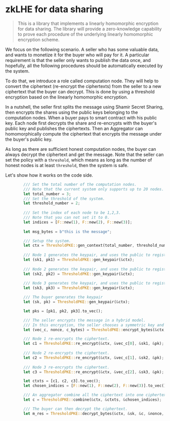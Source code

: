 # zkLHE for data sharing

> This is a library that implements a linearly homomorphic encryption for data sharing. The library will provide a zero-knowledge capability to prove each procedure of the underlying linearly homomorphic encryption scheme.

We focus on the following scenario. A seller who has some valuable data, and wants to monetize it for the buyer who will pay for it. A particular requirement is that the seller only wants to publish the data once, and hopefully, all the following procedures should be automatically executed by the system.

To do that, we introduce a role called computation node. They will help to convert the ciphertext (re-encrypt the ciphertexts) from the seller to a new ciphertext that the buyer can decrypt. This is done by using a threshold encryption based on the linearly homomorphic encryption. 

In a nutshell, the seller first splits the message using Shamir Secret Sharing, then encrypts the shares using the public keys belonging to the computation nodes. When a buyer pays to smart contract with his public key. Each node first decrypts the share and re-encrypts with the buyer's public key and publishes the ciphertexts. Then an Aggregator can homomorphically compute the ciphertext that encrypts the message under the buyer's public key.

As long as there are sufficient honest computation nodes, the buyer can always decrypt the ciphertext and get the message. Note that the seller can set the policy with a `threshold`, which means as long as the number of honest nodes is at least `threshold`, then the system is safe.



Let's show how it works on the code side.

```rust
        /// Set the total number of the computation nodes.
        /// Note that the current system only supports up to 20 nodes.
        let total_number = 3;
        /// Set the threshold of the system.
        let threshold_number = 2;
        
        /// Set the index of each node to be 1,2,3. 
        /// Note that you can not set it to 0.
        let indices = [F::new(1), F::new(2), F::new(3)];
        
        let msg_bytes = b"this is the message";

        /// Setup the system.
        let ctx = ThresholdPKE::gen_context(total_number, threshold_number, indices.to_vec());
				
        /// Node 1 generates the keypair, and uses the public to register.
        let (sk1, pk1) = ThresholdPKE::gen_keypair(&ctx);
        
        /// Node 2 generates the keypair, and uses the public to register.
        let (sk2, pk2) = ThresholdPKE::gen_keypair(&ctx);
        
        /// Node 3 generates the keypair, and uses the public to register.
        let (sk3, pk3) = ThresholdPKE::gen_keypair(&ctx);

        /// The buyer generates the keypair
        let (sk, pk) = ThresholdPKE::gen_keypair(&ctx);

        let pks = [pk1, pk2, pk3].to_vec();

        /// The seller encrypts the message in a hybrid model.
        /// In this encryption, the seller chooses a symmetric key and splits it into 3 shares, and then encrypts the shares using each public key of the nodes. The seller encryts the message with the symmetric key under ChaCha20Poly1305, which is an AEAD encryption.
        let (vec_c, nonce, c_bytes) = ThresholdPKE::encrypt_bytes(&ctx, &pks, msg_bytes);

        /// Node 1 re-encrypts the ciphertext.
        let c1 = ThresholdPKE::re_encrypt(&ctx, &vec_c[0], &sk1, &pk);
        
        /// Node 2 re-encrypts the ciphertext.
        let c2 = ThresholdPKE::re_encrypt(&ctx, &vec_c[1], &sk2, &pk);
        
        /// Node 3 re-encrypts the ciphertext.
        let c3 = ThresholdPKE::re_encrypt(&ctx, &vec_c[2], &sk3, &pk);

        let ctxts = [c1, c2, c3].to_vec();
        let chosen_indices = [F::new(1), F::new(2), F::new(3)].to_vec();

        /// An aggregator combine all the ciphertext into one ciphertext under the buyer's public key.
        let c = ThresholdPKE::combine(&ctx, &ctxts, &chosen_indices);

        /// The buyer can then decrypt the ciphertext.
        let m_res = ThresholdPKE::decrypt_bytes(&ctx, &sk, &c, &nonce, &c_bytes);
```




